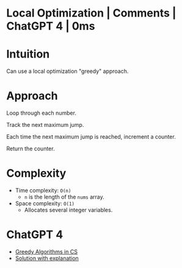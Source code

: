 # Local Optimization | Comments | ChatGPT 4 | 0ms

# Intuition

Can use a local optimization "greedy" approach.

# Approach

Loop through each number.

Track the next maximum jump.

Each time the next maximum jump is reached, increment a counter.

Return the counter.

# Complexity

- Time complexity: `O(n)`
    - `n` is the length of the `nums` array.
- Space complexity: `O(1)`
    - Allocates several integer variables.

# ChatGPT 4

- [Greedy Algorithms in CS](https://chat.openai.com/share/974b558b-cb3c-4953-8686-91ec91ca2009)
- [Solution with explanation](https://chat.openai.com/share/3f84048b-8ea4-4c97-ab53-e980bc725fcf)
